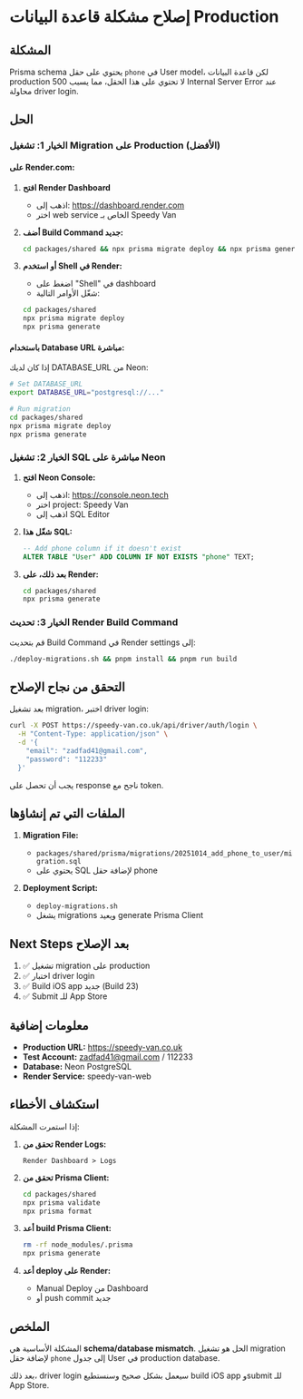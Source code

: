 # إصلاح مشكلة قاعدة البيانات Production

## المشكلة
Prisma schema يحتوي على حقل `phone` في User model، لكن قاعدة البيانات production لا تحتوي على هذا الحقل، مما يسبب 500 Internal Server Error عند محاولة driver login.

## الحل

### الخيار 1: تشغيل Migration على Production (الأفضل)

#### على Render.com:

1. **افتح Render Dashboard**
   - اذهب إلى: https://dashboard.render.com
   - اختر web service الخاص بـ Speedy Van

2. **أضف Build Command جديد:**
   ```bash
   cd packages/shared && npx prisma migrate deploy && npx prisma generate && cd ../.. && pnpm install && pnpm run build
   ```

3. **أو استخدم Shell في Render:**
   - اضغط على "Shell" في dashboard
   - شغّل الأوامر التالية:
   ```bash
   cd packages/shared
   npx prisma migrate deploy
   npx prisma generate
   ```

#### باستخدام Database URL مباشرة:

إذا كان لديك DATABASE_URL من Neon:

```bash
# Set DATABASE_URL
export DATABASE_URL="postgresql://..."

# Run migration
cd packages/shared
npx prisma migrate deploy
npx prisma generate
```

### الخيار 2: تشغيل SQL مباشرة على Neon

1. **افتح Neon Console:**
   - اذهب إلى: https://console.neon.tech
   - اختر project: Speedy Van
   - اذهب إلى SQL Editor

2. **شغّل هذا SQL:**
   ```sql
   -- Add phone column if it doesn't exist
   ALTER TABLE "User" ADD COLUMN IF NOT EXISTS "phone" TEXT;
   ```

3. **بعد ذلك، على Render:**
   ```bash
   cd packages/shared
   npx prisma generate
   ```

### الخيار 3: تحديث Render Build Command

قم بتحديث Build Command في Render settings إلى:

```bash
./deploy-migrations.sh && pnpm install && pnpm run build
```

## التحقق من نجاح الإصلاح

بعد تشغيل migration، اختبر driver login:

```bash
curl -X POST https://speedy-van.co.uk/api/driver/auth/login \
  -H "Content-Type: application/json" \
  -d '{
    "email": "zadfad41@gmail.com",
    "password": "112233"
  }'
```

يجب أن تحصل على response ناجح مع token.

## الملفات التي تم إنشاؤها

1. **Migration File:**
   - `packages/shared/prisma/migrations/20251014_add_phone_to_user/migration.sql`
   - يحتوي على SQL لإضافة حقل phone

2. **Deployment Script:**
   - `deploy-migrations.sh`
   - يشغل migrations ويعيد generate Prisma Client

## Next Steps بعد الإصلاح

1. ✅ تشغيل migration على production
2. ✅ اختبار driver login
3. ✅ Build iOS app جديد (Build 23)
4. ✅ Submit للـ App Store

## معلومات إضافية

- **Production URL:** https://speedy-van.co.uk
- **Test Account:** zadfad41@gmail.com / 112233
- **Database:** Neon PostgreSQL
- **Render Service:** speedy-van-web

## استكشاف الأخطاء

إذا استمرت المشكلة:

1. **تحقق من Render Logs:**
   ```
   Render Dashboard > Logs
   ```

2. **تحقق من Prisma Client:**
   ```bash
   cd packages/shared
   npx prisma validate
   npx prisma format
   ```

3. **أعد build Prisma Client:**
   ```bash
   rm -rf node_modules/.prisma
   npx prisma generate
   ```

4. **أعد deploy على Render:**
   - Manual Deploy من Dashboard
   - أو push commit جديد

## الملخص

المشكلة الأساسية هي **schema/database mismatch**. الحل هو تشغيل migration لإضافة حقل `phone` إلى جدول User في production database.

بعد ذلك، driver login سيعمل بشكل صحيح وسنستطيع build iOS app وsubmit للـ App Store.

